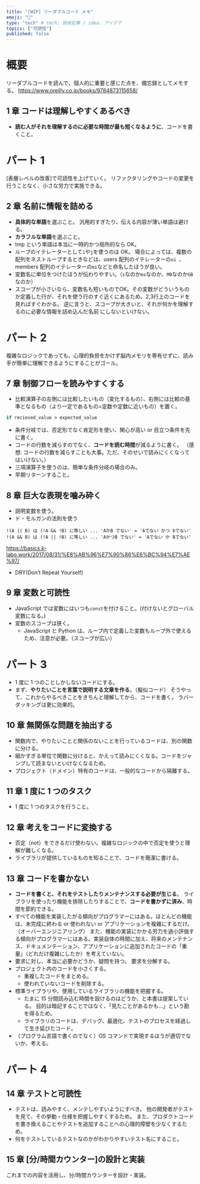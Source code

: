 ```yaml
---
title: "[WIP] リーダブルコード メモ"
emoji: "📑"
type: "tech" # tech: 技術記事 / idea: アイデア
topics: ["可読性"]
published: false
---
```


# 概要

リーダブルコードを読んで、個人的に重要と感じた点を、備忘録としてメモする。
https://www.oreilly.co.jp/books/9784873115658/

## 1 章 コードは理解しやすくあるべき

- **読む人がそれを理解するのに必要な時間が最も短くなるように**、コードを書くこと。

# パート 1

[表層レベルの改善]で可読性を上げていく。
リファクタリングやコードの変更を行うことなく、小さな労力で実施できる。

## 2 章 名前に情報を詰める

- **具体的な単語**を選ぶこと。
  汎用的すぎたり、伝える内容が薄い単語は避ける。
- **カラフルな単語**を選ぶこと。
- tmp という単語は本当に一時的かつ局所的なら OK。
- ループのイテレーターとして`i`や`j`を使うのは OK。
  場合によっては、複数の配列をネストループするときなどは、users 配列のイテレーターの`ui `、members 配列のイテレーターの`mi`などと命名したほうが良い。
- 変数名に単位をつけたほうが伝わりやすい。（`s`なのか`ms`なのか、`MB`なのか`GB`なのか）
- スコープが小さいなら、変数名も短いものでOK。その変数がどういうものか定義した行が、それを使う行のすぐ近くにあるため。2,3行上のコードを見ればすぐわかる。
  逆に言うと、スコープが大きいと、それが何かを理解するのに必要な情報を詰め込んだ名前 にしないといけない。

# パート 2

複雑なロジックであっても、心理的負担をかけず脳内メモリを専有せずに、読み手が簡単に理解できるようにすることがゴール。

## 7 章 制御フローを読みやすくする

- 比較演算子の左側には比較したいもの（変化するもの）、右側には比較の基準となるもの（より一定であるもの=定数や定数に近いもの）を置く。

```ruby
if recieved_value > expected_value
```

- 条件分岐では、否定形でなく肯定形を使い、関心が高い or 目立つ条件を先に書く。
- コードの行数を減らすのでなく、**コードを読む時間**が減るように書く。
  （感想: コードの行数を減らすことも大事。ただ、そのせいで読みにくくなってはいけない。）
- 三項演算子を使うのは、簡単な条件分岐の場合のみ。
- 早期リターンすること。

## 8 章 巨大な表現を噛み砕く

- 説明変数を使う。
- ド・モルガンの法則を使う

```
!(A || B) は (!A && !B) に等しい ... 'AかB でない' = 'Aでない かつ bでない'
!(A && B) は (!A || !B) に等しい ... 'AかつB でない' = 'Aでない か Bでない'
```

https://basics.k-labo.work/2017/08/31/%E8%AB%96%E7%90%86%E6%BC%94%E7%AE%97/

- DRY(Don’t Repeat Yourself)

## 9 章 変数と可読性

- JavaScript では変数にはいつも`const`を付けること。(付けないとグローバル変数になる。)
- 変数のスコープは狭く。
  - JavaScript と Python は、ループ内で定義した変数もループ外で使えるため、注意が必要。（スコープが広い）

# パート 3

- 1 度に 1 つのことしかしないコードにする。
- まず、**やりたいことを言葉で説明する文章を作る**。（擬似コード）
  そうやって、これからやるべきことをきちんと理解してから、コードを書く。
  ラバーダッキングは更に効果的。

## 10 章 無関係な問題を抽出する

- 関数内で、やりたいことと関係のないことを行っているコードは、別の関数に分ける。
- 細かすぎる単位で関数に分けると、かえって読みにくくなる。コードをジャンプして読まないといけなくなるため。
- プロジェクト（ドメイン）特有のコードは、一般的なコードから隔離する。

## 11 章 1 度に 1 つのタスク

- 1 度に 1 つのタスクを行うこと。

## 12 章 考えをコードに変換する

- 否定（not）をできるだけ使わない。複雑なロジックの中で否定を使うと理解が難しくなる。
- ライブラリが提供しているものを知ることで、コードを簡潔に書ける。

## 13 章 コードを書かない

- **コードを書くと、それをテストしたりメンテナンスする必要が生じる**。
  ライブラリを使ったり機能を排除したりすることで、**コードを書かずに済み**、時間を節約できる。
- すべての機能を実装したがる傾向がプログラマーにはある。ほとんどの機能は、未完成に終わる or 使われない or アプリケーションを複雑にするだけ。（オーバーエンジニアリング）
  また、機能の実装にかかる労力を過小評価する傾向がプログラマーにはある。実装自体の時間に加え、将来のメンテナンス、ドキュメンテーション、アプリケーションに追加されたコードの「重量」（どれだけ複雑にしたか）を考えていない。
- 要求に対し、本当に必要かどうか、疑問を持つ。
  要求を分解する。
- プロジェクト内のコードを小さくする。
  - 重複したコードをまとめる。
  - 使われていないコードを削除する。
- 標準ライブラリや、使用しているライブラリの機能を把握する。
  - たまに 15 分間読み込む時間を設けるのはどうか、と本書は提案している。
    目的は暗記することではなく、「見たことがあるかも...」という勘を得るため。
  - ライブラリのコードは、デバッグ、最適化、テストのプロセスを経過して生き延びたコード。
- （プログラム言語で書くのでなく）OS コマンドで実現するほうが適切でないか、考える。

# パート 4

## 14 章 テストと可読性

- テストは、読みやすく、メンテしやすいようにすべき。
  他の開発者がテストを見て、その挙動・仕様を把握しやすくするため。
  また、プロダクトコードを書き換えることやテストを追加することへの心理的障壁を少なくするため。
- 何をテストしているテストなのかがわかりやすいテスト名にすること。

## 15 章 [分/時間カウンター]の設計と実装

これまでの内容を活用し、分/時間カウンターを設計・実装。
